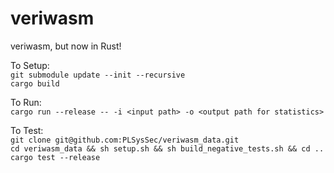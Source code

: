 # veriwasm
veriwasm, but now in Rust!  

To Setup:  
`git submodule update --init --recursive`  
`cargo build  `

To Run:  
`cargo run --release -- -i <input path> -o <output path for statistics> `

To Test:  
`git clone git@github.com:PLSysSec/veriwasm_data.git`  
`cd veriwasm_data && sh setup.sh && sh build_negative_tests.sh && cd ..`  
`cargo test --release`  

